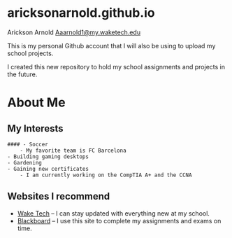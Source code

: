 # aricksonarnold.github.io

Arickson Arnold
Aaarnold1@my.waketech.edu

This is my personal Github account that I will also be using to upload my school projects.

I created this new repository to hold my school assignments and projects in the future.

# About Me

## My Interests
	#### - Soccer
 		- My favorite team is FC Barcelona
	- Building gaming desktops
	- Gardening
	- Gaining new certificates
 		- I am currently working on the CompTIA A+ and the CCNA

## Websites I recommend

- [Wake Tech](https://waketech.edu) – I can stay updated with everything new at my school.
- [Blackboard](https://blackboard.waketech.edu) – I use this site to complete my assignments and exams on time.
